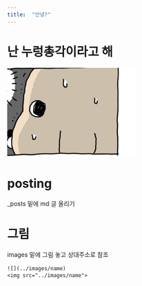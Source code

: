 ```yaml
---
title:  "안녕?"
---
```


# 난 누렁총각이라고 해

<img src="../images/IMG_3744.jpeg" width=300>

# posting

_posts 밑에 md 글 올리기

# 그림

images 밑에 그림 놓고 상대주소로 참조


```
![](../images/name)
<img src="../images/name">
```
